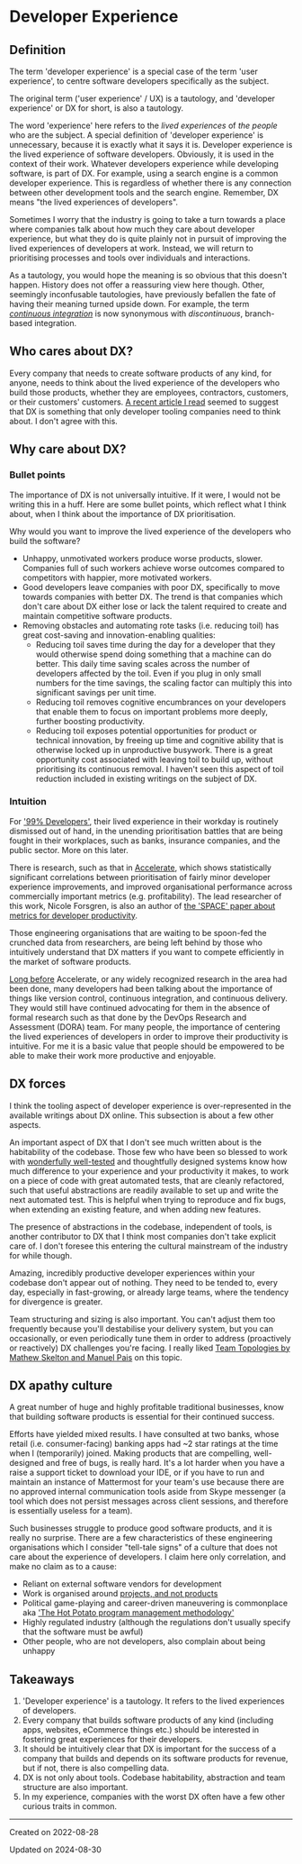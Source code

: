 # Developer Experience

## Definition

The term 'developer experience' is a special case of the term 'user experience', to centre software developers specifically as the subject.

The original term ('user experience' / UX) is a tautology, and 'developer experience' or DX for short, is also a tautology.

The word 'experience' here refers to the *lived experiences* of *the people* who are the subject. A special definition of 'developer experience' is unnecessary, because it is exactly what it says it is. Developer experience is the lived experience of software developers. Obviously, it is used in the context of their work. Whatever developers experience while developing software, is part of DX. For example, using a search engine is a common developer experience. This is regardless of whether there is any connection between other development tools and the search engine. Remember, DX means "the lived experiences of developers".

Sometimes I worry that the industry is going to take a turn towards a place where companies talk about how much they care about developer experience, but what they do is quite plainly not in pursuit of improving the lived experiences of developers at work. Instead, we will return to prioritising processes and tools over individuals and interactions.

As a tautology, you would hope the meaning is so obvious that this doesn't happen. History does not offer a reassuring view here though. Other, seemingly inconfusable tautologies, have previously befallen the fate of having their meaning turned upside down. For example, the term [*continuous integration*](https://trunkbaseddevelopment.com/continuous-integration/) is now synonymous with *discontinuous*, branch-based integration.

## Who cares about DX?

Every company that needs to create software products of any kind, for anyone, needs to think about the lived experience of the developers who build those products, whether they are employees, contractors, customers, or their customers' customers. [A recent article I read](https://kenneth.io/post/developer-experience-infrastructure-dxi) seemed to suggest that DX is something that only developer tooling companies need to think about. I don't agree with this.

## Why care about DX?

### Bullet points

The importance of DX is not universally intuitive. If it were, I would not be writing this in a huff. Here are some bullet points, which reflect what I think about, when I think about the importance of DX prioritisation.

Why would you want to improve the lived experience of the developers who build the software?

- Unhappy, unmotivated workers produce worse products, slower. Companies full of such workers achieve worse outcomes compared to competitors with happier, more motivated workers.
- Good developers leave companies with poor DX, specifically to move towards companies with better DX. The trend is that companies which don't care about DX either lose or lack the talent required to create and maintain competitive software products.
- Removing obstacles and automating rote tasks (i.e. reducing toil) has great cost-saving and innovation-enabling qualities:
    -  Reducing toil saves time during the day for a developer that they would otherwise spend doing something that a machine can do better. This daily time saving scales across the number of developers affected by the toil. Even if you plug in only small numbers for the time savings, the scaling factor can multiply this into significant savings per unit time.
    - Reducing toil removes cognitive encumbrances on your developers that enable them to focus on important problems more deeply, further boosting productivity.
    - Reducing toil exposes potential opportunities for product or technical innovation, by freeing up time and cognitive ability that is otherwise locked up in unproductive busywork. There is a great opportunity cost associated with leaving toil to build up, without prioritising its continuous removal. I haven't seen this aspect of toil reduction included in existing writings on the subject of DX.


### Intuition

For ['99% Developers'](https://future.com/software-development-building-for-99-developers/), their lived experience in their workday is routinely dismissed out of hand, in the unending prioritisation battles that are being fought in their workplaces, such as banks, insurance companies, and the public sector. More on this later.

There is research, such as that in [Accelerate](https://itrevolution.com/product/accelerate/), which shows statistically significant correlations between prioritisation of fairly minor developer experience improvements, and improved organisational performance across commercially important metrics (e.g. profitability). The lead researcher of this work, Nicole Forsgren, is also an author of [the 'SPACE' paper about metrics for developer productivity](https://queue.acm.org/detail.cfm?id=3454124).

Those engineering organisations that are waiting to be spoon-fed the crunched data from researchers, are being left behind by those who intuitively understand that DX matters if you want to compete efficiently in the market of software products.

[Long before](https://en.wikipedia.org/wiki/Extreme_programming#History) Accelerate, or any widely recognized research in the area had been done, many developers had been talking about the importance of things like version control, continuous integration, and continuous delivery. They would still have continued advocating for them in the absence of formal research such as that done by the DevOps Research and Assessment (DORA) team. For many people, the importance of centering the lived experiences of developers in order to improve their productivity is intuitive. For me it is a basic value that people should be empowered to be able to make their work more productive and enjoyable.

## DX forces

I think the tooling aspect of developer experience is over-represented in the available writings about DX online. This subsection is about a few other aspects.

An important aspect of DX that I don't see much written about is the habitability of the codebase. Those few who have been so blessed to work with [wonderfully well-tested](/writing/tests) and thoughtfully designed systems know how much difference to your experience and your productivity it makes, to work on a piece of code with great automated tests, that are cleanly refactored, such that useful abstractions are readily available to set up and write the next automated test. This is helpful when trying to reproduce and fix bugs, when extending an existing feature, and when adding new features.

The presence of abstractions in the codebase, independent of tools, is another contributor to DX that I think most companies don't take explicit care of. I don't foresee this entering the cultural mainstream of the industry for while though.

Amazing, incredibly productive developer experiences within your codebase don't appear out of nothing. They need to be tended to, every day, especially in fast-growing, or already large teams, where the tendency for divergence is greater.

Team structuring and sizing is also important. You can't adjust them too frequently because you'll destabilise your delivery system, but you can occasionally, or even periodically tune them in order to address (proactively or reactively) DX challenges you're facing. I really liked [Team Topologies by Mathew Skelton and Manuel Pais](https://teamtopologies.com/book) on this topic.

## DX apathy culture

A great number of huge and highly profitable traditional businesses, know that building software products is essential for their continued success.

Efforts have yielded mixed results. I have consulted at two banks, whose retail (i.e. consumer-facing) banking apps had ~2 star ratings at the time when I (temporarily) joined. Making products that are compelling, well-designed and free of bugs, is really hard. It's a lot harder when you have a raise a support ticket to download your IDE, or if you have to run and maintain an instance of Mattermost for your team's use because there are no approved internal communication tools aside from Skype messenger (a tool which does not persist messages across client sessions, and therefore is essentially useless for a team).

Such businesses struggle to produce good software products, and it is really no surprise. There are a few characteristics of these engineering organisations which I consider "tell-tale signs" of a culture that does not care about the experience of developers. I claim here only correlation, and make no claim as to a cause:

- Reliant on external software vendors for development
- Work is organised around [projects, and not products](https://www.madetech.com/blog/products-not-projects/)
- Political game-playing and career-driven maneuvering is commonplace aka ['The Hot Potato program management methodology'](https://www.waterfall2006.com/kale.html)
- Highly regulated industry (although the regulations don't usually specify that the software must be awful)
- Other people, who are not developers, also complain about being unhappy

## Takeaways

1. 'Developer experience' is a tautology. It refers to the lived experiences of developers.
2. Every company that builds software products of any kind (including apps, websites, eCommerce things etc.) should be interested in fostering great experiences for their developers.
3. It should be intuitively clear that DX is important for the success of a company that builds and depends on its software products for revenue, but if not, there is also compelling data.
4. DX is not only about tools. Codebase habitability, abstraction and team structure are also important.
5. In my experience, companies with the worst DX often have a few other curious traits in common.

---
Created on 2022-08-28

Updated on 2024-08-30
